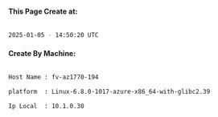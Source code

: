 
   
#### This Page Create at:

```bash

2025-01-05 - 14:50:20 UTC

```

#### Create By Machine:

```bash

Host Name : fv-az1770-194

platform  : Linux-6.8.0-1017-azure-x86_64-with-glibc2.39

Ip Local  : 10.1.0.30

```

